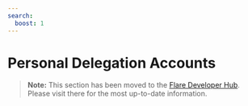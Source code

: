 ```yaml
---
search:
  boost: 1
---
```


# Personal Delegation Accounts

> **Note:** This section has been moved to the [Flare Developer Hub](https://dev.flare.network/network/guides/manage-flaredrops). Please visit there for the most up-to-date information.
